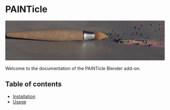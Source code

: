 # PAINTicle

![](images//logo.jpg)

Welcome to the documentation of the PAINTicle Blender add-on.

## Table of contents

* [Installation](installation.md)
* [Usage](usage.md)
